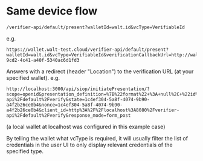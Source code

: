 # Same device flow

```
/verifier-api/default/present?walletId=walt.id&vcType=VerifiableId
```

e.g.

```
https://wallet.walt-test.cloud/verifier-api/default/present?walletId=walt.id&vcType=VerifiableId&verificationCallbackUrl=http://wallet.local:5555/callback/5dd9f971-9cd2-4c41-a40f-5340ac6d1fd3
```

Answers with a redirect (header "Location") to the verification URL (at your specified wallet).
e.g.

```
http://localhost:3000/api/siop/initiatePresentation/?scope=openid&presentation_definition=%7B%22format%22+%3A+null%2C+%22id%22+%3A+%221%22%2C+%22input_descriptors%22+%3A+%5B%7B%22constraints%22+%3A+%7B%22fields%22+%3A+%5B%7B%22filter%22+%3A+%7B%22const%22%3A+%22VerifiableId%22%7D%2C+%22id%22+%3A+null%2C+%22path%22+%3A+%5B%22%24.type%22%5D%2C+%22purpose%22+%3A+null%7D%5D%7D%2C+%22format%22+%3A+null%2C+%22group%22+%3A+null%2C+%22id%22+%3A+%221%22%2C+%22name%22+%3A+null%2C+%22purpose%22+%3A+null%2C+%22schema%22+%3A+null%7D%5D%2C+%22name%22+%3A+null%2C+%22purpose%22+%3A+null%2C+%22submission_requirements%22+%3A+null%7D&response_type=vp_token&redirect_uri=http%3A%2F%2Flocalhost%3A8080%2Fverifier-api%2Fdefault%2Fverify&state=1c4ef304-5a8f-4074-9b90-a4f2b26ce0b4&nonce=1c4ef304-5a8f-4074-9b90-a4f2b26ce0b4&client_id=http%3A%2F%2Flocalhost%3A8080%2Fverifier-api%2Fdefault%2Fverify&response_mode=form_post
```

(a local wallet at localhost was configured in this example case)

By telling the wallet what vcType is required, it will usually filter the list of credentials in the user UI to only
display relevant credentials of the specified type.